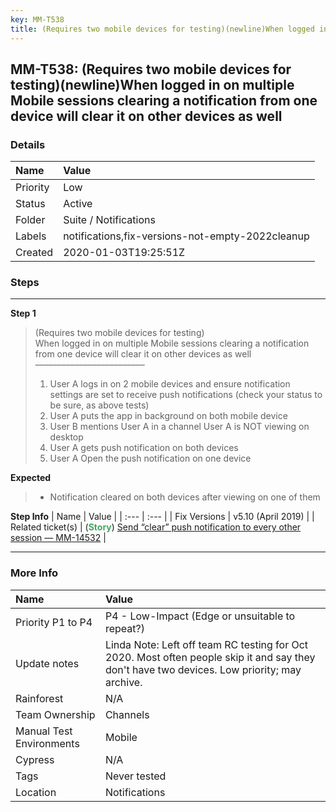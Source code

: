 ```yaml
---
key: MM-T538
title: (Requires two mobile devices for testing)(newline)When logged in on multiple Mobile sessions clearing a notification from one device will clear it on other devices as well
---
```


## MM-T538: (Requires two mobile devices for testing)(newline)When logged in on multiple Mobile sessions clearing a notification from one device will clear it on other devices as well

### Details

| Name     | Value                                            |
| :------- | :----------------------------------------------- |
| Priority | Low                                              |
| Status   | Active                                           |
| Folder   | Suite / Notifications                            |
| Labels   | notifications,fix-versions-not-empty-2022cleanup |
| Created  | 2020-01-03T19:25:51Z                             |

### Steps

<hr/>

**Step 1**

> <article>(Requires two mobile devices for testing)<br>When logged in on multiple Mobile sessions clearing a notification from one device will clear it on other devices as well<br>–––––––––––––––––––––––––<ol><li>User A logs in on 2 mobile devices and ensure notification settings are set to receive push notifications (check your status to be sure, as above tests)</li><li> User A puts the app in background on both mobile device</li><li> User B mentions User A in a channel User A is NOT viewing on desktop</li><li> User A gets push notification on both devices</li><li>User A Open the push notification on one device</li></ol></article>

**Expected**

> <article><ul><li>Notification cleared on both devices after viewing on one of them</li></ul></article>

**Step Info**
| Name | Value |
| :--- | :--- |
| Fix Versions | v5.10 (April 2019) |
| Related ticket(s) | (<strong><span style="color: rgb(65, 168, 95);">Story</span></strong>)&nbsp;<a href="https://mattermost.atlassian.net/browse/MM-14532">Send “clear” push notification to every other session — MM-14532</a> |

<hr/>

### More Info

| Name                     | Value                                                                                                                                        |
| :----------------------- | :------------------------------------------------------------------------------------------------------------------------------------------- |
| Priority P1 to P4        | P4 - Low-Impact (Edge or unsuitable to repeat?)                                                                                              |
| Update notes             | Linda Note: Left off team RC testing for Oct 2020. Most often people skip it and say they don't have two devices. Low priority; may archive. |
| Rainforest               | N/A                                                                                                                                          |
| Team Ownership           | Channels                                                                                                                                     |
| Manual Test Environments | Mobile                                                                                                                                       |
| Cypress                  | N/A                                                                                                                                          |
| Tags                     | Never tested                                                                                                                                 |
| Location                 | Notifications                                                                                                                                |
